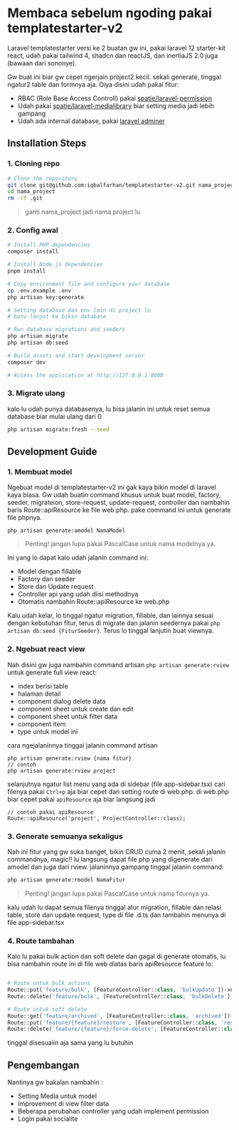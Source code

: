 # Membaca sebelum ngoding pakai templatestarter-v2

Laravel templatestarter versi ke 2 buatan gw ini, pakai laravel 12 starter-kit react, udah pakai tailwind 4, shadcn dan reactJS, dan inertiaJS 2.0 juga (bawaan dari sononye).

Gw buat ini biar gw cepet ngerjain project2 kecil. sekali generate, tinggal ngatur2 table dan formnya aja. Oiya disini udah pakai fitur:

- RBAC (Role Base Access Controll) pakai [spatie/laravel-permission](https://spatie.be/docs/laravel-permission/v6/introduction)
- Udah pakai [spatie/laravel-medialibrary](https://spatie.be/docs/laravel-medialibrary/v11/introduction) biar setting media jadi lebih gampang
- Udah ada internal database, pakai [laravel adminer](https://github.com/onecentlin/laravel-adminer)

## Installation Steps

### 1. Cloning repo

```bash
# Clone the repository
git clone git@github.com:iqbalfarhan/templatestarter-v2.git nama_project
cd nama_project
rm -rf .git
```

> ganti nama_project jadi nama project lu

### 2. Config awal

```bash
# Install PHP dependencies
composer install

# Install Node.js dependencies
pnpm install

# Copy environment file and configure your database
cp .env.example .env
php artisan key:generate

# Setting database dan env lain di project lu
# baru lanjut ke bikin database

# Run database migrations and seeders
php artisan migrate
php artisan db:seed

# Build assets and start development server
composer dev

# Access the application at http://127.0.0.1:8000

```

### 3. Migrate ulang

kalo lu udah punya databasenya, lu bisa jalanin ini untuk reset semua database biar mulai ulang dari 0

```bash
php artisan migrate:fresh --seed
```

## Development Guide

### 1. Membuat model

Ngebuat model di templatestarter-v2 ini gak kaya bikin model di laravel kaya biasa. Gw udah buatin command khusus untuk buat model, factory, seeder, migrateion, store-request, update-request, controller dan nambahin baris Route::apiResource ke file web.php. pake command ini untuk generate file phpnya.

```
php artisan generate:amodel NamaModel
```

> Penting! jangan lupa pakai PascalCase untuk nama modelnya ya.

Ini yang lo dapat kalo udah jalanin command ini:

- Model dengan fillable
- Factory dan seeder
- Store dan Update request
- Controller api yang udah diisi methodnya
- Otomatis nambahin Route::apiResource ke web.php

Kalu udah kelar, lo tinggal ngatur migration, fillable, dan lainnya sesuai dengan kebutuhan fitur, terus di migrate dan jalanin seedernya pakai `php artisan db:seed {FiturSeeder}`. Terus lo tinggal lanjutin buat viewnya.

### 2. Ngebuat react view

Nah disini gw juga nambahin command artisan `php artisan generate:rview` untuk generate full view react:

- index berisi table
- halaman detail
- component dialog delete data
- component sheet untuk create dan edit
- component sheet untuk filter data
- component item
- type untuk model ini

cara ngejalaninnya tinggai jalanin command artisan

```
php artisan generate:rview {nama fitur}
// contoh
php artisan generate:rview project
```

selanjutnya ngatur list menu yang ada di sidebar (file app-sidebar.tsx) cari filenya pakai `Ctrl+p` aja biar cepet dan setting route di web.php. di web.php biar cepet pakai `apiResource` aja biar langsung jadi

```
// contoh pakai apiResource
Route::apiResource('project', ProjectController::class);
```

### 3. Generate semuanya sekaligus

Nah ini fitur yang gw suka banget, bikin CRUD cuma 2 menit, sekali jalanin commandnya, magic!! lu langsung dapat file php yang digenerate dari amodel dan juga dari rview. jalaninnya gampang tinggal jalanin command:

```bash
php artisan generate:rmodel NamaFitur
```

> Penting! jangan lupa pakai PascalCase untuk nama fiturnya ya.

kalu udah lu dapat semua filenya tinggal atur migration, fillable dan relasi table, store dan update request, type di file .d.ts dan tambahin menunya di file app-sidebar.tsx

### 4. Route tambahan

Kalo lu pakai bulk action dan soft delete dan gagal di generate otomatis, lu bisa nambahin route ini di file web diatas baris apiResource feature lo:

```php

# Route untuk bulk actions
Route::put('feature/bulk', [FeatureController::class, 'bulkUpdate'])->name('feature.bulk.update');
Route::delete('feature/bulk', [FeatureController::class, 'bulkDelete'])->name('feature.bulk.destroy');

# Route untuk soft delete
Route::get('feature/archived', [FeatureController::class, 'archived'])->name('feature.archived');
Route::put('feature/{feature}/restore', [FeatureController::class, 'restore'])->name('feature.restore');
Route::delete('feature/{feature}/force-delete', [FeatureController::class, 'forceDelete'])->name('feature.force-delete');
```

tinggal disesuaiin aja sama yang lu butuhin

## Pengembangan

Nantinya gw bakalan nambahin :

- Setting Media untuk model
- Improvement di view filter data
- Beberapa perubahan controller yang udah implement permission
- Login pakai socialite
